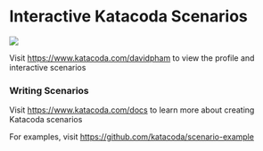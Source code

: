 # Interactive Katacoda Scenarios

[![](http://shields.katacoda.com/katacoda/davidpham/count.svg)](https://www.katacoda.com/davidpham "Get your profile on Katacoda.com")

Visit https://www.katacoda.com/davidpham to view the profile and interactive scenarios

### Writing Scenarios
Visit https://www.katacoda.com/docs to learn more about creating Katacoda scenarios

For examples, visit https://github.com/katacoda/scenario-example
